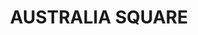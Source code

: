 ---
lastmod: '2025-04-06T06:05:20+00:00'
latitude: -33.891788
layout: suburb
longitude: 151.176251
postcode: '1215'
state: NSW
title: AUSTRALIA SQUARE
url: /nsw/australia-square/
---
